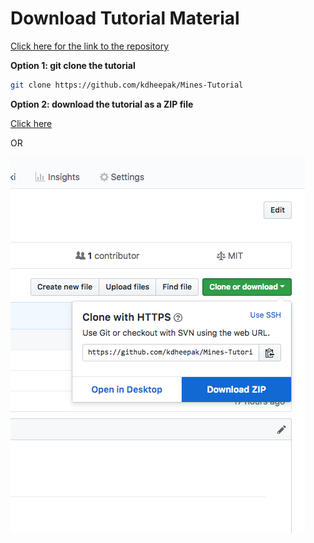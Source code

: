 # Download Tutorial Material

[Click here for the link to the repository](https://github.com/kdheepak/Mines-Tutorial)

**Option 1: git clone the tutorial**

```bash
git clone https://github.com/kdheepak/Mines-Tutorial
```

**Option 2: download the tutorial as a ZIP file**

[Click here](https://github.com/kdheepak/Mines-Tutorial/archive/master.zip)

OR

[![Download as ZIP](../static/img/download-zip.png)](https://github.com/kdheepak/Mines-Tutorial/archive/master.zip)
